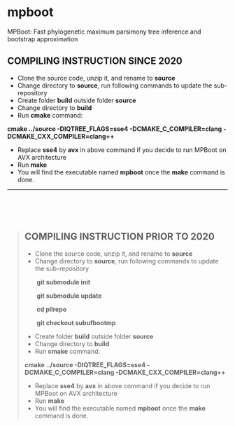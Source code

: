 # mpboot
MPBoot: Fast phylogenetic maximum parsimony tree inference and bootstrap approximation

## **COMPILING INSTRUCTION SINCE 2020**
* Clone the source code, unzip it, and rename to **source**
* Change directory to **source**, run following commands to update the sub-repository
* Create folder **build** outside folder **source**
* Change directory to **build**
* Run **cmake** command:

**cmake ../source -DIQTREE_FLAGS=sse4 -DCMAKE_C_COMPILER=clang -DCMAKE_CXX_COMPILER=clang++**
* Replace **sse4** by **avx** in above command if you decide to run MPBoot on AVX architecture
* Run **make**
* You will find the executable named **mpboot** once the **make** command is done.

<hr>
<br><br><br>


> ## **COMPILING INSTRUCTION PRIOR TO 2020**
> * Clone the source code, unzip it, and rename to **source**
> * Change directory to **source**, run following commands to update the sub-repository
> 
> &nbsp;&nbsp;&nbsp;&nbsp;&nbsp;&nbsp;&nbsp;**git submodule init**
> 
> &nbsp;&nbsp;&nbsp;&nbsp;&nbsp;&nbsp;&nbsp;**git submodule update**
> 
> &nbsp;&nbsp;&nbsp;&nbsp;&nbsp;&nbsp;&nbsp;**cd pllrepo**
> 
> &nbsp;&nbsp;&nbsp;&nbsp;&nbsp;&nbsp;&nbsp;**git checkout subufbootmp**
> 
> * Create folder **build** outside folder **source**
> * Change directory to **build**
> * Run **cmake** command:
> 
> **cmake ../source -DIQTREE_FLAGS=sse4 -DCMAKE_C_COMPILER=clang -DCMAKE_CXX_COMPILER=clang++**
> * Replace **sse4** by **avx** in above command if you decide to run MPBoot on AVX architecture
> * Run **make**
> * You will find the executable named **mpboot** once the **make** command is done.
